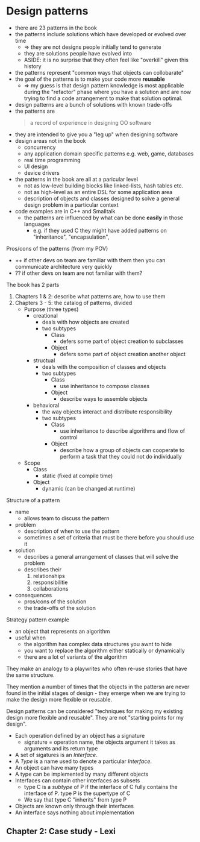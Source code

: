 # Design patterns

* there are 23 patterns in the book
* the patterns include solutions which have developed or evolved over time
    * => they are not designs people initially tend to generate
    * they are solutions people have evolved into
    * ASIDE: it is no surprise that they often feel like "overkill" given this history
* the patterns represent "common ways that objects can collobarate"
* the goal of the patterns is to make your code more **reusable**
    * => my guess is that design pattern knowledge is most applicable during
      the "refactor" phase where you have a solution and are now trying to find a
      code arrangement to make that solution optimal.
* design patterns are a bunch of solutions with known trade-offs
* the patterns are
    > a record of experience in designing OO software
* they are intended to give you a "leg up" when designing software
* design areas not in the book
    * concurrency
    * any application domain specific patterns e.g. web, game, databases
    * real time programming
    * UI design
    * device drivers
* the patterns in the book are all at a paricular level
    * not as low-level building blocks like linked-lists, hash tables etc.
    * not as high-level as an entire DSL for some application area
    * description of objects and classes designed to solve a general design problem in a particular context
* code examples are in C++ and Smalltalk
    * the patterns are influenced by what can be done **easily** in those languages
        * e.g. if they used C they might have added patterns on "inheritance", "encapsulation",

Pros/cons of the patterns (from my POV)

* ++ if other devs on team are familiar with them then you can communicate architecture very quickly
* ?? if other devs on team are not familiar with them?

The book has 2 parts

1. Chapters 1 & 2: describe what patterns are, how to use them
2. Chapters 3 - 5: the catalog of patterns, divided
    * Purpose (three types)
        * creational
            * deals with how objects are created
            * two subtypes
                * Class
                    * defers some part of object creation to subclasses
                * Object
                    * defers some part of object creation another object
        * structual
            * deals with the composition of classes and objects
            * two subtypes
                * Class
                    * use inheritance to compose classes
                * Object
                    * describe ways to assemble objects
        * behavioral
            * the way objects interact and distribute responsibility
            * two subtypes
                * Class
                    * use inheritance to describe algorithms and flow of control
                * Object
                    * describe how a group of objects can cooperate to perform a task that they could not do individually
    * Scope
        * Class
            * static (fixed at compile time)
        * Object
            * dynamic (can be changed at runtime)

Structure of a pattern

* name
    * allows team to discuss the pattern
* problem
    * description of when to use the pattern
    * sometimes a set of criteria that must be there before you should use it
* solution
    * describes a general arrangement of classes that will solve the problem
    * describes their
        1. relationships
        1. responsibilitie
        1. collaborations
* consequences
    * pros/cons of the solution
    * the trade-offs of the solution


Strategy pattern example

* an object that represents an algorithm
* useful when
    * the algorithm has complex data structures you awnt to hide
    * you want to replace the algorithm either statically or dynamically
    * there are a lot of variants of the algorithm


They make an analogy to a playwrites who often re-use stories that have the same structure.

They mention a number of times that the objects in the pattersn are never found
in the initial stages of design - they emerge when we are trying to make the
design more flexible or reusable.

Design patterns can be considered "techniques for making my existing design
more flexible and reusable". They are not "starting points for my design".


* Each operation defined by an object has a signature
    * signature = operation name, the objects argument it takes as arguments and its return type
* A set of sigatures is an _Interface_.
* A _Type_ is a name used to denote a particular _Interface_.
* An object can have many types
* A type can be implemented by many different objects
* Interfaces can contain other interfaces as subsets
    * type C is a _subtype_ of P if the interface of C fully contains the interface of P. type P is the supertype of C
    * We say that type C "inherits" from type P
* Objects are known only through their interfaces
* An interface says nothing about implementation

## Chapter 2: Case study - Lexi
